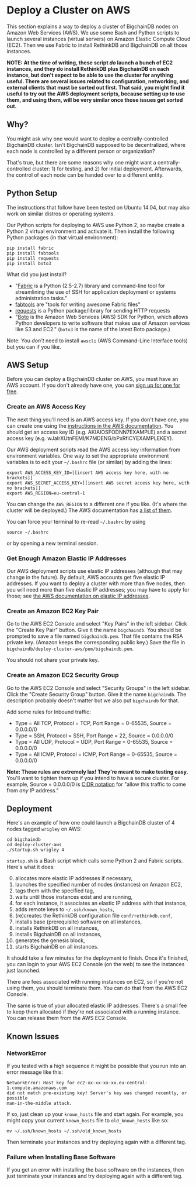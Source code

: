 # Deploy a Cluster on AWS

This section explains a way to deploy a cluster of BigchainDB nodes on Amazon Web Services (AWS). We use some Bash and Python scripts to launch several instances (virtual servers) on Amazon Elastic Compute Cloud (EC2). Then we use Fabric to install RethinkDB and BigchainDB on all those instances.

**NOTE: At the time of writing, these script _do_ launch a bunch of EC2 instances, and they do install RethinkDB plus BigchainDB on each instance, but don't expect to be able to use the cluster for anything useful. There are several issues related to configuration, networking, and external clients that must be sorted out first. That said, you might find it useful to try out the AWS deployment scripts, because setting up to use them, and using them, will be very similar once those issues get sorted out.**

## Why?

You might ask why one would want to deploy a centrally-controlled BigchainDB cluster. Isn't BigchainDB supposed to be decentralized, where each node is controlled by a different person or organization?

That's true, but there are some reasons why one might want a centrally-controlled cluster: 1) for testing, and 2) for initial deployment. Afterwards, the control of each node can be handed over to a different entity.

## Python Setup

The instructions that follow have been tested on Ubuntu 14.04, but may also work on similar distros or operating systems.

Our Python scripts for deploying to AWS use Python 2, so maybe create a Python 2 virtual environment and activate it. Then install the following Python packages (in that virtual environment):
```text
pip install fabric
pip install fabtools
pip install requests
pip install boto3
```

What did you just install?

* "[Fabric](http://www.fabfile.org/) is a Python (2.5-2.7) library and command-line tool for streamlining the use of SSH for application deployment or systems administration tasks."
* [fabtools](https://github.com/ronnix/fabtools) are "tools for writing awesome Fabric files"
* [requests](http://docs.python-requests.org/en/master/) is a Python package/library for sending HTTP requests
* "[Boto](https://boto3.readthedocs.org/en/latest/) is the Amazon Web Services (AWS) SDK for Python, which allows Python developers to write software that makes use of Amazon services like S3 and EC2." (`boto3` is the name of the latest Boto package.)

Note: You _don't_ need to install `awscli` (AWS Command-Line Interface tools) but you can if you like.

## AWS Setup

Before you can deploy a BigchainDB cluster on AWS, you must have an AWS account. If you don't already have one, you can [sign up for one for free](https://aws.amazon.com/).

### Create an AWS Access Key

The next thing you'll need is an AWS access key. If you don't have one, you can create one using the [instructions in the AWS documentation](http://docs.aws.amazon.com/AWSSimpleQueueService/latest/SQSGettingStartedGuide/AWSCredentials.html). You should get an access key ID (e.g. AKIAIOSFODNN7EXAMPLE) and a secret access key (e.g. wJalrXUtnFEMI/K7MDENG/bPxRfiCYEXAMPLEKEY).

Our AWS deployment scripts read the AWS access key information from environment variables. One way to set the appropriate environment variables is to edit your `~/.bashrc` file (or similar) by adding the lines:
```text
export AWS_ACCESS_KEY_ID=[[insert AWS access key here, with no brackets]]
export AWS_SECRET_ACCESS_KEY=[[insert AWS secret access key here, with no brackets]]
export AWS_REGION=eu-central-1
```

You can change the `AWS_REGION` to a different one if you like. (It's where the cluster will be deployed.) The AWS documentation has [a list of them](http://docs.aws.amazon.com/general/latest/gr/rande.html#ec2_region).

You can force your terminal to re-read `~/.bashrc` by using
```text
source ~/.bashrc
```

or by opening a new terminal session.

### Get Enough Amazon Elastic IP Addresses

Our AWS deployment scripts use elastic IP addresses (although that may change in the future). By default, AWS accounts get five elastic IP addresses. If you want to deploy a cluster with more than five nodes, then you will need more than five elastic IP addresses; you may have to apply for those; see [the AWS documentation on elastic IP addresses](http://docs.aws.amazon.com/AWSEC2/latest/UserGuide/elastic-ip-addresses-eip.html).

### Create an Amazon EC2 Key Pair

Go to the AWS EC2 Console and select "Key Pairs" in the left sidebar. Click the "Create Key Pair" button. Give it the name `bigchaindb`. You should be prompted to save a file named `bigchaindb.pem`. That file contains the RSA private key. (Amazon keeps the corresponding public key.) Save the file in `bigchaindb/deploy-cluster-aws/pem/bigchaindb.pem`.

You should not share your private key. 

### Create an Amazon EC2 Security Group

Go to the AWS EC2 Console and select "Security Groups" in the left sidebar. Click the "Create Security Group" button. Give it the name `bigchaindb`. The description probably doesn't matter but we also put `bigchaindb` for that.

Add some rules for Inbound traffic:

* Type = All TCP, Protocol = TCP, Port Range = 0-65535, Source = 0.0.0.0/0
* Type = SSH, Protocol = SSH, Port Range = 22, Source = 0.0.0.0/0
* Type = All UDP, Protocol = UDP, Port Range = 0-65535, Source = 0.0.0.0/0
* Type = All ICMP, Protocol = ICMP, Port Range = 0-65535, Source = 0.0.0.0/0

**Note: These rules are extremely lax! They're meant to make testing easy.** You'll want to tighten them up if you intend to have a secure cluster. For example, Source = 0.0.0.0/0 is [CIDR notation](https://en.wikipedia.org/wiki/Classless_Inter-Domain_Routing) for "allow this traffic to come from _any_ IP address."


## Deployment

Here's an example of how one could launch a BigchainDB cluster of 4 nodes tagged `wrigley` on AWS:
```text
cd bigchaindb
cd deploy-cluster-aws
./startup.sh wrigley 4
```

`startup.sh` is a Bash script which calls some Python 2 and Fabric scripts. Here's what it does:

0. allocates more elastic IP addresses if necessary,
1. launches the specified number of nodes (instances) on Amazon EC2,
2. tags them with the specified tag,
3. waits until those instances exist and are running,
4. for each instance, it associates an elastic IP address with that instance,
5. adds remote keys to `~/.ssh/known_hosts`,
6. (re)creates the RethinkDB configuration file `conf/rethinkdb.conf`,
7. installs base (prerequisite) software on all instances,
8. installs RethinkDB on all instances,
9. installs BigchainDB on all instances,
10. generates the genesis block,
11. starts BigchainDB on all instances.

It should take a few minutes for the deployment to finish. Once it's finished, you can login to your AWS EC2 Console (on the web) to see the instances just launched.

There are fees associated with running instances on EC2, so if you're not using them, you should terminate them. You can do that from the AWS EC2 Console.

The same is true of your allocated elastic IP addresses. There's a small fee to keep them allocated if they're not associated with a running instance. You can release them from the AWS EC2 Console.

## Known Issues

### NetworkError

If you tested with a high sequence it might be possible that you run into an error message like this:
```text
NetworkError: Host key for ec2-xx-xx-xx-xx.eu-central-1.compute.amazonaws.com 
did not match pre-existing key! Server's key was changed recently, or possible 
man-in-the-middle attack.
```

If so, just clean up your `known_hosts` file and start again. For example, you might copy your current `known_hosts` file to `old_known_hosts` like so:
```text
mv ~/.ssh/known_hosts ~/.ssh/old_known_hosts
```

Then terminate your instances and try deploying again with a different tag.

### Failure when Installing Base Software

If you get an error with installing the base software on the instances, then just terminate your instances and try deploying again with a different tag.
